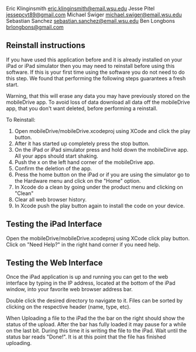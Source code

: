 Eric Klinginsmith   eric.klinginsmith@email.wsu.edu
Jesse Pitel         jessepcyt89@gmail.com
Michael Swiger      michael.swiger@email.wsu.edu
Sebastian Sanchez   sebastian.sanchez@email.wsu.edu
Ben Longbons        brlongbons@gmail.com

## Reinstall instructions ##
If you have used this application before and it is already installed on your
iPad or iPad simulator then you may need to reinstall before using this
software. If this is your first time using the software you do not need to do
this step. We found that performing the following steps guarantees a fresh
start.

Warning, that this will erase any data you may have previously stored on
the mobileDrive app. To avoid loss of data download all data off the
mobileDrive app, that you don't want deleted, before performing a reinstall.

To Reinstall:
1) Open mobileDrive/mobileDrive.xcodeproj using XCode and click the play button.
2) After it has started up completely press the stop button.
3) On the iPad or iPad simulator press and hold down the mobileDirve app. All
   your apps should start shaking.
4) Push the x on the left hand corner of the mobileDrive app.
5) Confirm the deletion of the app.
6) Press the home button on the iPad or if you are using the simulator go to
   the Hardware menu and click on the "Home" option.
7) In Xcode do a clean by going under the product menu and clicking on "Clean"
8) Clear all web browser history.
9) In Xcode push the play button again to install the code on your device.

## Testing the iPad Interface ##
Open the mobileDrive/mobileDrive.xcodeproj using XCode click play button.
Click on "Need Help?" in the right hand corner if you need help.

## Testing the Web Interface ##
Once the iPad application is up and running you can get to the web
interface by typing in the IP address, located at the bottom of the iPad
window, into your favorite web browser address bar.

Double click the desired directory to navigate to it. Files can be sorted by
clicking on the respective header (name, type, etc).

When Uploading a file to the iPad the the bar on the right should show the
status of the upload. After the bar has fully loaded it may pause for a while
on the last bit. During this time it is writing the file to the iPad. Wait until
the status bar reads "Done!". It is at this point that the file has finished
uploading.